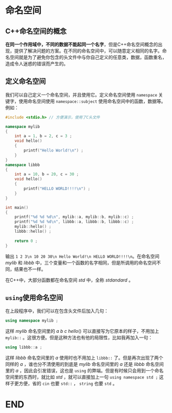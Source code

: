 # 命名空间

## C++命名空间的概念

**在同一个作用域中，不同的数据不能起同一个名字**，但是C++命名空间概念的出现，提供了解决问题的方案。在不同的命名空间中，可以随意定义相同的名字。命名空间就是为了避免你包含的头文件中与你自己定义的任意类，数据，函数重名，造成令人迷惑的错误而产生的。

## 定义命名空间

我们可以自己定义一个命名空间，并且使用它。定义命名空间使用 `namespace` 关键字，使用命名空间使用 `namespace::subject` 使用命名空间中的函数，数据等。例如：

```cpp
#include <stdio.h> // 方便演示，使用了C头文件

namespace mylib
{
    int a = 1, b = 2, c = 3 ;
    void hello()
    {
        printf("Hello World!\n") ;
    }
}
namespace libbb
{
    int a = 10, b = 20, c = 30 ;
    void hello()
    {
        printf("HELLO WORLD!!!!\n") ;
    }
}

int main()
{
    printf("%d %d %d\n", mylib::a, mylib::b, mylib::c) ;
    printf("%d %d %d\n", libbb::a, libbb::b, libbb::c) ;
    mylib::hello() ;
    libbb::hello() ;
    
    return 0 ;
}
```

输出 `1 2 3\n 10 20 30\n Hello World!\n HELLO WORLD!!!!\n`。在命名空间 $mylib$ 和 $libbb$ 中，三个变量和一个函数的名字相同，但是所调用的命名空间不同，结果也不一样。

在C++中，大部分函数都在命名空间 $std$ 中，全称 $stdandard$ 。

## `using`使用命名空间

在上段程序中，我们可以在包含头文件后加入几句：

```cpp
using namespace mylib ;
```

这样 $mylib$ 命名空间里的 $a ~ b ~ c ~ hello()$ 可以直接写为它原本的样子，不用加上 `mylib::` 。这很方便。但是这种方法也有他的局限性，比如我再加入一句：

```cpp
using libbb::a ;
```

这样 $libbb$ 命名空间里的 $a$ 使用时也不用加上 `libbb::` 了。但是再次出现了两个同样的 $a$ ，谁也分不清使用的到底是 $mylib$ 命名空间里的 $a$ 还是 $libbb$ 命名空间里的 $a$ ，因此会引发错误，这也是 `using` 的弊端。但是有时候只会用到一个命名空间里的东西时，就比如 $std$ ，就可以直接加上一句 `using namespace std ;` 这样子更方便，省的 `cin` 也要 `std::` ， `string` 也要 `std` 。

# END
